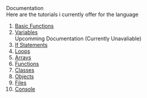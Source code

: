 <head>
   <link rel="stylesheet" type="text/css" href="https://mervinpais.github.io/Easy14_Programing_language/style.css">
</head>

<body class="dark_body">
   <head2> Documentation  </head2>
   <br>
   <head4> Here are the tutorials i currently offer for the language </head4>
   <br>

   <ol>

   <li>
      <a class="link" href="https://mervinpais.github.io/Easy14_Programing_language/webpages/tutorials/basicFunctions.html">Basic Functions</a>
   </li>
   <li>
      <a class="link" href="https://mervinpais.github.io/Easy14_Programing_language/webpages/tutorials/variables.html">Variables</a>
   </li>
   <head3> Upcomming Documentation (Currently Unavaliable) </head3>
   <li>
      <a class="link" href="https://mervinpais.github.io/Easy14_Programing_language/webpages/tutorials/ifStatements.html">If Statements</a>
   </li>
   <li>
      <a class="link" href="https://mervinpais.github.io/Easy14_Programing_language/webpages/tutorials/loops.html">Loops</a>
   </li>
   <li>
      <a class="link" href="https://mervinpais.github.io/Easy14_Programing_language/webpages/tutorials/arrays.html">Arrays</a>
   </li>
   <li>
      <a class="link" href="https://mervinpais.github.io/Easy14_Programing_language/webpages/tutorials/functions.html">Functions</a>
   </li>
   <li>
      <a class="link" href="https://mervinpais.github.io/Easy14_Programing_language/webpages/tutorials/classes.html">Classes</a>
   </li>
   <li>
      <a class="link" href="https://mervinpais.github.io/Easy14_Programing_language/webpages/tutorials/objects.html">Objects</a>
   </li>
   <li>
      <a class="link" href="https://mervinpais.github.io/Easy14_Programing_language/webpages/tutorials/files.html">Files</a>
   </li>
   <li>
      <a class="link" href="https://mervinpais.github.io/Easy14_Programing_language/webpages/tutorials/console.html">Console</a>
   </li>
</body>